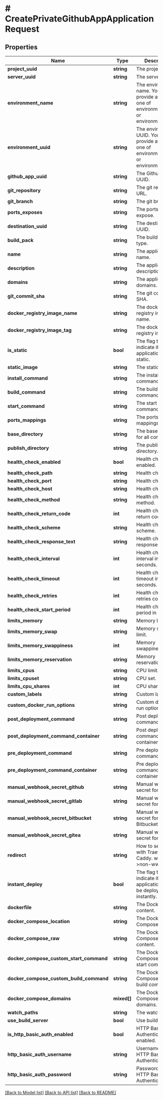# # CreatePrivateGithubAppApplicationRequest

## Properties

Name | Type | Description | Notes
------------ | ------------- | ------------- | -------------
**project_uuid** | **string** | The project UUID. |
**server_uuid** | **string** | The server UUID. |
**environment_name** | **string** | The environment name. You need to provide at least one of environment_name or environment_uuid. |
**environment_uuid** | **string** | The environment UUID. You need to provide at least one of environment_name or environment_uuid. |
**github_app_uuid** | **string** | The Github App UUID. |
**git_repository** | **string** | The git repository URL. |
**git_branch** | **string** | The git branch. |
**ports_exposes** | **string** | The ports to expose. |
**destination_uuid** | **string** | The destination UUID. | [optional]
**build_pack** | **string** | The build pack type. |
**name** | **string** | The application name. | [optional]
**description** | **string** | The application description. | [optional]
**domains** | **string** | The application domains. | [optional]
**git_commit_sha** | **string** | The git commit SHA. | [optional]
**docker_registry_image_name** | **string** | The docker registry image name. | [optional]
**docker_registry_image_tag** | **string** | The docker registry image tag. | [optional]
**is_static** | **bool** | The flag to indicate if the application is static. | [optional]
**static_image** | **string** | The static image. | [optional]
**install_command** | **string** | The install command. | [optional]
**build_command** | **string** | The build command. | [optional]
**start_command** | **string** | The start command. | [optional]
**ports_mappings** | **string** | The ports mappings. | [optional]
**base_directory** | **string** | The base directory for all commands. | [optional]
**publish_directory** | **string** | The publish directory. | [optional]
**health_check_enabled** | **bool** | Health check enabled. | [optional]
**health_check_path** | **string** | Health check path. | [optional]
**health_check_port** | **string** | Health check port. | [optional]
**health_check_host** | **string** | Health check host. | [optional]
**health_check_method** | **string** | Health check method. | [optional]
**health_check_return_code** | **int** | Health check return code. | [optional]
**health_check_scheme** | **string** | Health check scheme. | [optional]
**health_check_response_text** | **string** | Health check response text. | [optional]
**health_check_interval** | **int** | Health check interval in seconds. | [optional]
**health_check_timeout** | **int** | Health check timeout in seconds. | [optional]
**health_check_retries** | **int** | Health check retries count. | [optional]
**health_check_start_period** | **int** | Health check start period in seconds. | [optional]
**limits_memory** | **string** | Memory limit. | [optional]
**limits_memory_swap** | **string** | Memory swap limit. | [optional]
**limits_memory_swappiness** | **int** | Memory swappiness. | [optional]
**limits_memory_reservation** | **string** | Memory reservation. | [optional]
**limits_cpus** | **string** | CPU limit. | [optional]
**limits_cpuset** | **string** | CPU set. | [optional]
**limits_cpu_shares** | **int** | CPU shares. | [optional]
**custom_labels** | **string** | Custom labels. | [optional]
**custom_docker_run_options** | **string** | Custom docker run options. | [optional]
**post_deployment_command** | **string** | Post deployment command. | [optional]
**post_deployment_command_container** | **string** | Post deployment command container. | [optional]
**pre_deployment_command** | **string** | Pre deployment command. | [optional]
**pre_deployment_command_container** | **string** | Pre deployment command container. | [optional]
**manual_webhook_secret_github** | **string** | Manual webhook secret for Github. | [optional]
**manual_webhook_secret_gitlab** | **string** | Manual webhook secret for Gitlab. | [optional]
**manual_webhook_secret_bitbucket** | **string** | Manual webhook secret for Bitbucket. | [optional]
**manual_webhook_secret_gitea** | **string** | Manual webhook secret for Gitea. | [optional]
**redirect** | **string** | How to set redirect with Traefik / Caddy. www&lt;-&gt;non-www. | [optional]
**instant_deploy** | **bool** | The flag to indicate if the application should be deployed instantly. | [optional]
**dockerfile** | **string** | The Dockerfile content. | [optional]
**docker_compose_location** | **string** | The Docker Compose location. | [optional]
**docker_compose_raw** | **string** | The Docker Compose raw content. | [optional]
**docker_compose_custom_start_command** | **string** | The Docker Compose custom start command. | [optional]
**docker_compose_custom_build_command** | **string** | The Docker Compose custom build command. | [optional]
**docker_compose_domains** | **mixed[]** | The Docker Compose domains. | [optional]
**watch_paths** | **string** | The watch paths. | [optional]
**use_build_server** | **bool** | Use build server. | [optional]
**is_http_basic_auth_enabled** | **bool** | HTTP Basic Authentication enabled. | [optional]
**http_basic_auth_username** | **string** | Username for HTTP Basic Authentication | [optional]
**http_basic_auth_password** | **string** | Password for HTTP Basic Authentication | [optional]

[[Back to Model list]](../../README.md#models) [[Back to API list]](../../README.md#endpoints) [[Back to README]](../../README.md)

